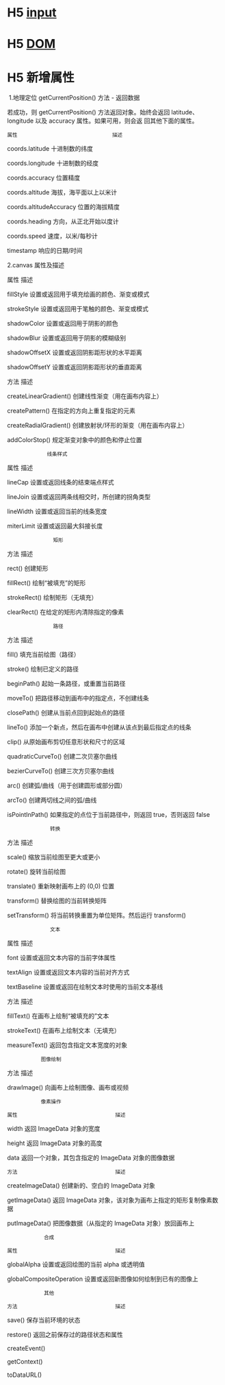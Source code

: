 # H5 [input](https://github.com/BellQ/H5/tree/master/input)

# H5 [DOM](https://github.com/BellQ/H5/tree/master/DOM)

# H5 新增属性
  1.地理定位
  getCurrentPosition() 方法 - 返回数据
  
  若成功，则 getCurrentPosition() 方法返回对象。始终会返回 latitude、longitude 以及 accuracy 属性。如果可用，则会返   回其他下面的属性。
  
    属性	                             描述
  
  coords.latitude	              十进制数的纬度
  
  coords.longitude	             十进制数的经度
  
  coords.accuracy	              位置精度
  
  coords.altitude	              海拔，海平面以上以米计
  
  coords.altitudeAccuracy     	 位置的海拔精度
  
  coords.heading	               方向，从正北开始以度计
  
  coords.speed	                 速度，以米/每秒计
  
  timestamp                    	响应的日期/时间

 2.canvas 属性及描述
 
   属性	                               描述
   
 fillStyle	                    设置或返回用于填充绘画的颜色、渐变或模式
 
 strokeStyle	                  设置或返回用于笔触的颜色、渐变或模式
 
 shadowColor	                  设置或返回用于阴影的颜色
 
 shadowBlur	                   设置或返回用于阴影的模糊级别
 
 shadowOffsetX	                设置或返回阴影距形状的水平距离
 
 shadowOffsetY	                设置或返回阴影距形状的垂直距离
 
   方法	                               描述
   
 createLinearGradient()	       创建线性渐变（用在画布内容上）
 
 createPattern()	              在指定的方向上重复指定的元素
 
 createRadialGradient()	       创建放射状/环形的渐变（用在画布内容上）
 
 addColorStop()	               规定渐变对象中的颜色和停止位置
 
                 线条样式
                 
   属性	                               描述
   
 lineCap	                      设置或返回线条的结束端点样式
 
 lineJoin	                     设置或返回两条线相交时，所创建的拐角类型
 
 lineWidth	                    设置或返回当前的线条宽度
 
 miterLimit	                   设置或返回最大斜接长度
 
                   矩形
                   
   方法	                               描述
   
 rect()	                       创建矩形
 
 fillRect()	                   绘制“被填充”的矩形
 
 strokeRect()	                 绘制矩形（无填充）
 
 clearRect()	                  在给定的矩形内清除指定的像素
 
                   路径
                   
   方法	                               描述
   
 fill()	                       填充当前绘图（路径）
 
 stroke()	                     绘制已定义的路径
 
 beginPath()	                  起始一条路径，或重置当前路径
 
 moveTo()	                     把路径移动到画布中的指定点，不创建线条
 
 closePath()	                  创建从当前点回到起始点的路径
 
 lineTo()	                     添加一个新点，然后在画布中创建从该点到最后指定点的线条
 
 clip()	                       从原始画布剪切任意形状和尺寸的区域
 
 quadraticCurveTo()	           创建二次贝塞尔曲线
 
 bezierCurveTo()	              创建三次方贝塞尔曲线
 
 arc()	                        创建弧/曲线（用于创建圆形或部分圆）
 
 arcTo()                       创建两切线之间的弧/曲线
 
 isPointInPath()               如果指定的点位于当前路径中，则返回 true，否则返回 false
 
                  转换
                  
   方法	                               描述
   
 scale()	                      缩放当前绘图至更大或更小
 
 rotate()	                     旋转当前绘图
 
 translate()	                  重新映射画布上的 (0,0) 位置
 
 transform()	                  替换绘图的当前转换矩阵
 
 setTransform()	               将当前转换重置为单位矩阵。然后运行 transform()
 
                  文本
                  
   属性                               	描述
   
 font	                         设置或返回文本内容的当前字体属性
 
 textAlign	                    设置或返回文本内容的当前对齐方式
 
 textBaseline	                 设置或返回在绘制文本时使用的当前文本基线
 
   方法	                               描述
   
 fillText()	                   在画布上绘制“被填充的”文本
 
 strokeText()	                 在画布上绘制文本（无填充）
 
 measureText()	                返回包含指定文本宽度的对象
 
               图像绘制
               
   方法	                               描述
   
 drawImage()	                  向画布上绘制图像、画布或视频
 
               像素操作
               
    属性	                              描述
    
 width	                        返回 ImageData 对象的宽度
 
 height	                       返回 ImageData 对象的高度
 
 data	                         返回一个对象，其包含指定的 ImageData 对象的图像数据
 
    方法	                              描述
    
 createImageData()	            创建新的、空白的 ImageData 对象
 
 getImageData()	               返回 ImageData 对象，该对象为画布上指定的矩形复制像素数据
 
 putImageData()	               把图像数据（从指定的 ImageData 对象）放回画布上
 
                合成
                
    属性	                              描述
    
 globalAlpha	                  设置或返回绘图的当前 alpha 或透明值
 
 globalCompositeOperation	     设置或返回新图像如何绘制到已有的图像上
 
                其他
                
    方法	                              描述
    
 save()	                       保存当前环境的状态
 
 restore()	                    返回之前保存过的路径状态和属性
 
 createEvent()	 
 
 getContext()	 
 
 toDataURL()	
